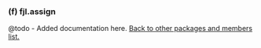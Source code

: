 ### (f) fjl.assign
@todo - Added documentation here.
[Back to other packages and members list.](#other-packages-and-members)
